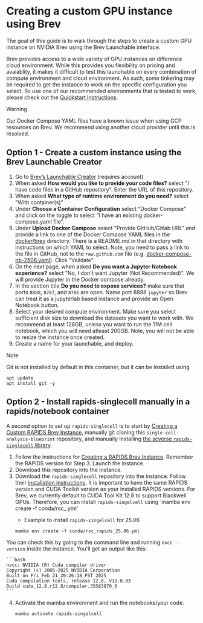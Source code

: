 # Creating a custom GPU instance using Brev
The goal of this guide is to walk through the steps to create a custom GPU instance on NVIDIA Brev using the Brev Launchable interface.

Brev provides access to a wide variety of GPU instances on difference cloud environment. While this provides you flexibility on pricing and avaiablity, it makes it difficult to test this launchable on every combination of compute environment and cloud environment. As such, some tinkering may be required to get the instance to work on the specific configuration you select. To use one of our recommended environments that is tested to work, please check out the [Quickstart Instructions](../README.md#quick-start). 

> [!WARNING]  
> Our Docker Compose YAML files have a known issue when using GCP resources on Brev. We recommend using another cloud provider until this is resolved.

## Option 1 - Create a custom instance using the Brev Launchable Creator

1. Go to [Brev’s Launchable Creator](https://brev.nvidia.com/launchables/create) (requires account)  
2. When asked **How would you like to provide your code files?** select "I have code files in a GitHub repository". Enter the URL of this repository. 
3. When asked **What type of runtime environment do you need?** select "With container(s)"
4. Under **Choose a Container Configuration** select "Docker Compose" and click on the toggle to select "I have an existing docker-compose.yaml file".
5. Under **Upload Docker Compose** select "Provide GitHub/Gitlab URL" and provide a link to one of the Docker Compose YAML files in the [docker/brev](../docker/brev) directory. There is a README.md in that directory with instructions on which YAML to select. Note, you need to pass a link to the file in GitHub, not to the `raw.github.com` file (e.g. [docker-compose-nb-2506.yaml](https://github.com/NVIDIA-AI-Blueprints/single-cell-analysis-blueprint/blob/main/docker/brev/docker-compose-nb-2506.yaml)). Click "Validate".
6. On the next page, when asked **Do you want a Jupyter Notebook experience?** select "No, I don't want Jupyter (Not Recommended)". We will provide Jupyter in the Docker compose already.
7. In the section title **Do you need to expose services?** make sure that ports `8888`, `8787`, and `8786` are open. Name port 8888 `jupyter` so Brev can treat it as a jupyterlab based instance and provide an Open Notebook button.
8. Select your desired compute environment. Make sure you select sufficient disk size to download the datasets you want to work with. We recommend at least 128GB, unless you want to run the 11M cell notebook, which you will need atleast 200GB. Note, you will not be able to resize the instance once created.
9. Create a name for your launchable, and deploy.

> [!NOTE]
> Git is not installed by default in this container, but it can be installed using
> ```
> apt update
> apt install git -y
> ```

## Option 2 - Install rapids-singlecell manually in a rapids/notebook container

A second option to set up `rapids-singlecell` is to start by [Creating a Custom RAPIDS Brev Instance](https://docs.rapids.ai/deployment/stable/cloud/nvidia/brev/#option-1-setting-up-your-brev-gpu-instance), manually git cloning this `single-cell-analysis-blueprint` repository, and manually installing [the scverse `rapids-singlecell` library](https://github.com/scverse/rapids_singlecell).

1. Follow the instructions for [Creating a RAPIDS Brev Instance](https://docs.rapids.ai/deployment/stable/cloud/nvidia/brev/#option-1-setting-up-your-brev-gpu-instance).  Remember the RAPIDS version for Step 3.  Launch the instance.
2. Download this repository into the instance.
3. Download the `rapids-singlecell` repository into the instance. Follow their [installation instructions](https://rapids-singlecell.readthedocs.io/en/latest/Installation.html). It is important to have the same RAPIDS version and CUDA Toolkit version as your installed RAPIDS versions. 
 For Brev, we currently default to CUDA Tool Kit 12.8 to support Blackwell GPUs. Therefore, you can install `rapids-singelcell` using `mamba env create -f conda/rsc_<RAPIDS VERSION>.yml'
    - Example to install `rapids-singelcell` for 25.06
    ```code
    mamba env create -f conda/rsc_rapids_25.06.yml
    ```
You can check this by going to the command line and running `nvcc --version` inside the instance. You'll get an output like this:

    ```bash
    nvcc: NVIDIA (R) Cuda compiler driver
    Copyright (c) 2005-2025 NVIDIA Corporation
    Built on Fri_Feb_21_20:26:18_PST_2025
    Cuda compilation tools, release 12.8, V12.8.93
    Build cuda_12.8.r12.8/compiler.35583870_0
    ```    
4. Activate the mamba environment and run the notebooks/your code.
   ```code
   mamba activate rapids-singelcell
   ```

